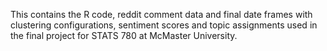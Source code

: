 This contains the R code, reddit comment data and final date frames with clustering configurations, sentiment scores and topic assignments used in the final project for STATS 780 at McMaster University.
